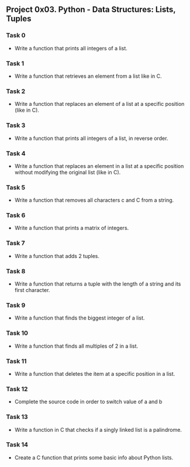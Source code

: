 ## Project 0x03. Python - Data Structures: Lists, Tuples

### Task 0
- Write a function that prints all integers of a list.

### Task 1
- Write a function that retrieves an element from a list like in C.

### Task 2
- Write a function that replaces an element of a list at a specific position (like in C).

### Task 3
- Write a function that prints all integers of a list, in reverse order.

### Task 4
- Write a function that replaces an element in a list at a specific position without modifying the original list (like in C).

### Task 5
- Write a function that removes all characters c and C from a string.

### Task 6
- Write a function that prints a matrix of integers.

### Task 7
- Write a function that adds 2 tuples.

### Task 8
- Write a function that returns a tuple with the length of a string and its first character.

### Task 9
- Write a function that finds the biggest integer of a list.

### Task 10
- Write a function that finds all multiples of 2 in a list.

### Task 11
- Write a function that deletes the item at a specific position in a list.

### Task 12
- Complete the source code in order to switch value of a and b

### Task 13
- Write a function in C that checks if a singly linked list is a palindrome.

### Task 14
- Create a C function that prints some basic info about Python lists.

